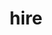 ---
category: 4-letters
denotation: null
name: hire
reference_link: https://www.etymonline.com/word/hire
root_language: null
root_name: null
title: hire
type: free
word_sums:
- respelling: hire
  sum: 'Hire + '
---